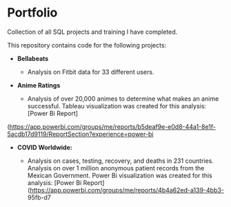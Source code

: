 # Portfolio

Collection of all SQL projects and training I have completed.

This repository contains code for the following projects:

- **Bellabeats**

    -  Analysis on Fitbit data for 33 different users.
  
- **Anime Ratings**

    -  Analysis of over 20,000 animes to determine what makes an anime successful.
      Tableau visualization was created for this analysis: [Power Bi Report]

(https://app.powerbi.com/groups/me/reports/b5deaf9e-e0d8-44a1-8e1f-5acdb17d9119/ReportSection?experience=power-bi



- **COVID Worldwide:**

   -   Analysis on cases, testing, recovery, and deaths in 231 countries.
        Analysis on over 1 million anonymous patient records from the Mexican Government.
    Power Bi visualization was created for this analysis: [Power Bi Report](https://app.powerbi.com/groups/me/reports/4b4a62ed-a139-4bb3-    95fb-d7


